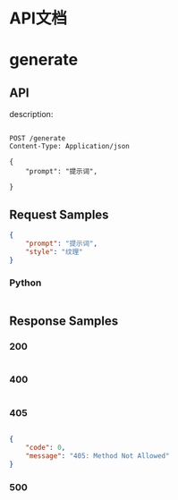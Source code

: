 # API文档

# generate

## API

description:

```http

POST /generate
Content-Type: Application/json

{
    "prompt": "提示词",
    
}
```

## Request Samples

```json
{
    "prompt": "提示词",
    "style": "纹理"
}
```

### Python

```python

```

## Response Samples

### 200

```json


```

### 400

```
```

### 405

```json

{
    "code": 0,
    "message": "405: Method Not Allowed"
}
```

### 500